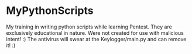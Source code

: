 # MyPythonScripts
My training in writing python scripts while learning Pentest. 
They are exclusively educational in nature. Were not created for use with malicious intent! :)
The antivirus will swear at the Keylogger/main.py and can remove it! :)
